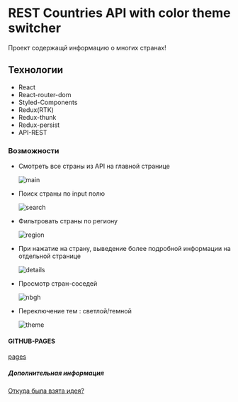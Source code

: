 # REST Countries API with color theme switcher

Проект содержащй информацию о многих странах!

## Технологии

- React
- React-router-dom
- Styled-Components
- Redux(RTK)
- Redux-thunk
- Redux-persist
- API-REST

### Возможности

- Смотреть все страны из API на главной странице

  ![main](https://cdn.discordapp.com/attachments/1050548089179619479/1079752932884496486/mainPage.png)
- Поиск страны по input полю

  ![search](https://cdn.discordapp.com/attachments/1050548089179619479/1079753443868160051/search.png)
- Фильтровать страны по региону

  ![region](https://media.discordapp.net/attachments/1050548089179619479/1079753737201000549/region.png?width=793&height=305)
- При нажатие на страну, выведение более подробной информации на отдельной странице

  ![details](https://media.discordapp.net/attachments/1050548089179619479/1079754080647397426/details.png?width=793&height=396)
- Просмотр стран-соседей

  ![nbgh](https://cdn.discordapp.com/attachments/1050548089179619479/1079754565332766830/nbgh.png)
- Переключение тем : светлой/темной

  ![theme](https://cdn.discordapp.com/attachments/1050548089179619479/1079754939993178142/theme.png)

#### GITHUB-PAGES

[pages](https://fckngawsm.github.io/country-redux/)

##### Дополнительная информация

[Откуда была взята идея?](https://www.frontendmentor.io/challenges/rest-countries-api-with-color-theme-switcher-5cacc469fec04111f7b848ca)

